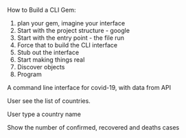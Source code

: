 How to Build a CLI Gem:

1. plan your gem, imagine your interface
2. Start with the project structure - google
3. Start with the entry point - the file run
4. Force that to build the CLI interface
5. Stub out the interface
6. Start making things real
7. Discover objects
8. Program


A command line interface for covid-19, with data from API

User see the list of countries.

User type a country name

Show the number of confirmed, recovered and deaths cases